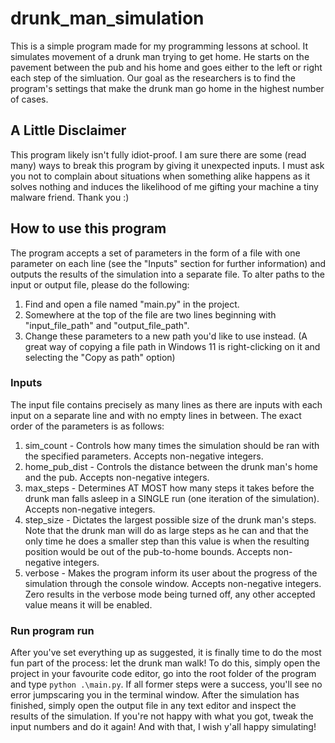 # drunk_man_simulation

This is a simple program made for my programming lessons at school. It simulates movement of a drunk man trying to get home. He starts on the pavement between the pub and his home and goes either to the left or right each step of the simluation. Our goal as the researchers is to find the program's settings that make the drunk man go home in the highest number of cases.

## A Little Disclaimer

This program likely isn't fully idiot-proof. I am sure there are some (read many) ways to break this program by giving it unexpected inputs. I must ask you not to complain about situations when something alike happens as it solves nothing and induces the likelihood of me gifting your machine a tiny malware friend. Thank you :)

## How to use this program

The program accepts a set of parameters in the form of a file with one parameter on each line (see the "Inputs" section for further information) and outputs the results of the simulation into a separate file. To alter paths to the input or output file, please do the following:
1. Find and open a file named "main.py" in the project.
2. Somewhere at the top of the file are two lines beginning with "input_file_path" and "output_file_path".
3. Change these parameters to a new path you'd like to use instead. (A great way of copying a file path in Windows 11 is right-clicking on it and selecting the "Copy as path" option)

### Inputs

The input file contains precisely as many lines as there are inputs with each input on a separate line and with no empty lines in between. The exact order of the parameters is as follows:
1. sim_count - Controls how many times the simulation should be ran with the specified parameters. Accepts non-negative integers.
2. home_pub_dist - Controls the distance between the drunk man's home and the pub. Accepts non-negative integers.
3. max_steps - Determines AT MOST how many steps it takes before the drunk man falls asleep in a SINGLE run (one iteration of the simulation). Accepts non-negative integers.
4. step_size - Dictates the largest possible size of the drunk man's steps. Note that the drunk man will do as large steps as he can and that the only time he does a smaller step than this value is when the resulting position would be out of the pub-to-home bounds. Accepts non-negative integers.
5. verbose - Makes the program inform its user about the progress of the simulation through the console window. Accepts non-negative integers. Zero results in the verbose mode being turned off, any other accepted value means it will be enabled.

### Run program run

After you've set everything up as suggested, it is finally time to do the most fun part of the process: let the drunk man walk! To do this, simply open the project in your favourite code editor, go into the root folder of the program and type `python .\main.py`. If all former steps were a success, you'll see no error jumpscaring you in the terminal window. After the simulation has finished, simply open the output file in any text editor and inspect the results of the simulation. If you're not happy with what you got, tweak the input numbers and do it again! And with that, I wish y'all happy simulating!
